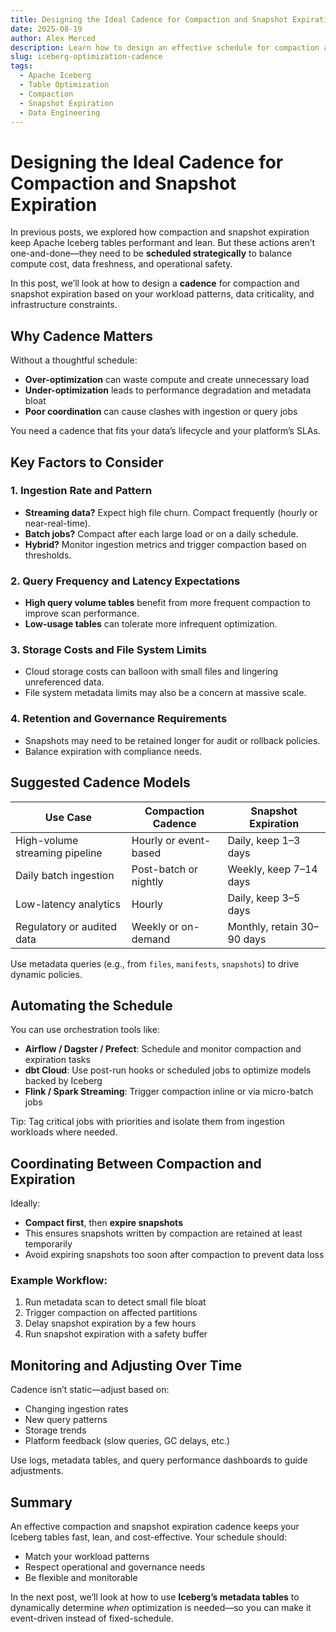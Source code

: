 ```yaml
---
title: Designing the Ideal Cadence for Compaction and Snapshot Expiration
date: 2025-08-19
author: Alex Merced
description: Learn how to design an effective schedule for compaction and snapshot expiration in Apache Iceberg to balance cost, performance, and data freshness.
slug: iceberg-optimization-cadence
tags:
  - Apache Iceberg
  - Table Optimization
  - Compaction
  - Snapshot Expiration
  - Data Engineering
---
```


# Designing the Ideal Cadence for Compaction and Snapshot Expiration

In previous posts, we explored how compaction and snapshot expiration keep Apache Iceberg tables performant and lean. But these actions aren’t one-and-done—they need to be **scheduled strategically** to balance compute cost, data freshness, and operational safety.

In this post, we’ll look at how to design a **cadence** for compaction and snapshot expiration based on your workload patterns, data criticality, and infrastructure constraints.

## Why Cadence Matters

Without a thoughtful schedule:
- **Over-optimization** can waste compute and create unnecessary load
- **Under-optimization** leads to performance degradation and metadata bloat
- **Poor coordination** can cause clashes with ingestion or query jobs

You need a cadence that fits your data’s lifecycle and your platform’s SLAs.

## Key Factors to Consider

### 1. **Ingestion Rate and Pattern**
- **Streaming data?** Expect high file churn. Compact frequently (hourly or near-real-time).
- **Batch jobs?** Compact after each large load or on a daily schedule.
- **Hybrid?** Monitor ingestion metrics and trigger compaction based on thresholds.

### 2. **Query Frequency and Latency Expectations**
- **High query volume tables** benefit from more frequent compaction to improve scan performance.
- **Low-usage tables** can tolerate more infrequent optimization.

### 3. **Storage Costs and File System Limits**
- Cloud storage costs can balloon with small files and lingering unreferenced data.
- File system metadata limits may also be a concern at massive scale.

### 4. **Retention and Governance Requirements**
- Snapshots may need to be retained longer for audit or rollback policies.
- Balance expiration with compliance needs.

## Suggested Cadence Models

| Use Case                        | Compaction Cadence     | Snapshot Expiration        |
|--------------------------------|------------------------|-----------------------------|
| High-volume streaming pipeline | Hourly or event-based  | Daily, keep 1–3 days        |
| Daily batch ingestion          | Post-batch or nightly  | Weekly, keep 7–14 days      |
| Low-latency analytics          | Hourly                 | Daily, keep 3–5 days        |
| Regulatory or audited data     | Weekly or on-demand    | Monthly, retain 30–90 days  |

Use metadata queries (e.g., from `files`, `manifests`, `snapshots`) to drive dynamic policies.

## Automating the Schedule

You can use orchestration tools like:
- **Airflow / Dagster / Prefect**: Schedule and monitor compaction and expiration tasks
- **dbt Cloud**: Use post-run hooks or scheduled jobs to optimize models backed by Iceberg
- **Flink / Spark Streaming**: Trigger compaction inline or via micro-batch jobs

Tip: Tag critical jobs with priorities and isolate them from ingestion workloads where needed.

## Coordinating Between Compaction and Expiration

Ideally:
- **Compact first**, then **expire snapshots**
- This ensures snapshots written by compaction are retained at least temporarily
- Avoid expiring snapshots too soon after compaction to prevent data loss

### Example Workflow:
1. Run metadata scan to detect small file bloat
2. Trigger compaction on affected partitions
3. Delay snapshot expiration by a few hours
4. Run snapshot expiration with a safety buffer

## Monitoring and Adjusting Over Time

Cadence isn’t static—adjust based on:
- Changing ingestion rates
- New query patterns
- Storage trends
- Platform feedback (slow queries, GC delays, etc.)

Use logs, metadata tables, and query performance dashboards to guide adjustments.

## Summary

An effective compaction and snapshot expiration cadence keeps your Iceberg tables fast, lean, and cost-effective. Your schedule should:
- Match your workload patterns
- Respect operational and governance needs
- Be flexible and monitorable

In the next post, we’ll look at how to use **Iceberg’s metadata tables** to dynamically determine *when* optimization is needed—so you can make it event-driven instead of fixed-schedule.